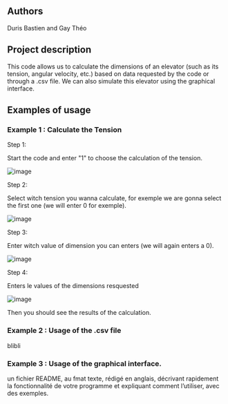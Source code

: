 

## Authors
Duris Bastien and Gay Théo

## Project description


This code allows us to calculate the dimensions of an elevator (such as its tension, angular velocity, etc.) based on data requested by the code or through a .csv file. We can also simulate this elevator using the graphical interface.

## Examples of usage


### Example 1 : Calculate the Tension

Step 1:


Start the code and enter "1" to choose the calculation of the tension.

![image](https://github.com/user-attachments/assets/41a81c95-9df2-4f03-abec-882f32019c3e)

Step 2:

Select witch tension you wanna calculate, for exemple we are gonna select the first one (we will enter 0 for exemple).

![image](https://github.com/user-attachments/assets/8b317559-3ffc-493b-8156-4cbffbb5c901)

Step 3: 

Enter witch value of dimension you can enters (we will again enters a 0).

![image](https://github.com/user-attachments/assets/8d278b6d-5302-4de4-b4e3-3ff78c1ad8d7)

Step 4:

Enters le values of the dimensions resquested

![image](https://github.com/user-attachments/assets/7601fff4-3427-4174-9ee5-46db113a3e34)

Then you should see the results of the calculation.


### Example 2 : Usage of the .csv file

blibli

### Example 3 : Usage of the graphical interface.




un fichier README, au fmat texte, rédigé en anglais, décrivant rapidement la fonctionnalité
de votre programme et expliquant comment l’utiliser, avec des exemples.
